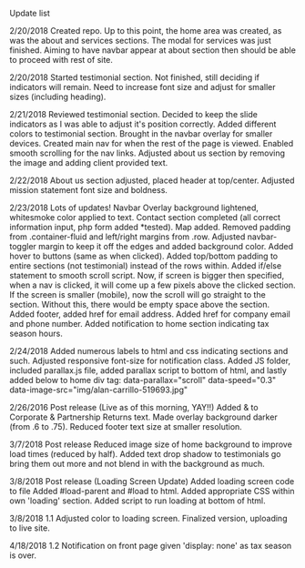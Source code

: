 Update list

2/20/2018
Created repo. Up to this point, the home area was created, as was the about and services sections. The modal for services was just finished. Aiming to have navbar appear at about section then should be able to proceed with rest of site.

2/20/2018
Started testimonial section. Not finished, still deciding if indicators will remain. Need to increase font size and adjust for smaller sizes (including heading).

2/21/2018
Reviewed testimonial section. Decided to keep the slide indicators as I was able to adjust it's position correctly.
Added different colors to testimonial section.
Brought in the navbar overlay for smaller devices.
Created main nav for when the rest of the page is viewed.
Enabled smooth scrolling for the nav links.
Adjusted about us section by removing the image and adding client provided text.

2/22/2018
About us section adjusted, placed header at top/center.
Adjusted mission statement font size and boldness.

2/23/2018
Lots of updates!
Navbar Overlay background lightened, whitesmoke color applied to text.
Contact section completed (all correct information input, php form added *tested).
Map added.
Removed padding from .container-fluid and left/right margins from .row.
Adjusted navbar-toggler margin to keep it off the edges and added background color.
Added hover to buttons (same as when clicked).
Added top/bottom padding to entire sections (not testimonial) instead of the rows within.
Added if/else statement to smooth scroll script. Now, if screen is bigger then specified, when a nav is clicked, it will come up a few pixels above the clicked section. If the screen is smaller (mobile), now the scroll will go straight to the section. Without this, there would be empty space above the section.
Added footer, added href for email address.
Added href for company email and phone number.
Added notification to home section indicating tax season hours.

2/24/2018
Added numerous labels to html and css indicating sections and such.
Adjusted responsive font-size for notification class.
Added JS folder, included parallax.js file, added parallax script to bottom of html, and lastly added below to home div tag:
    data-parallax="scroll" data-speed="0.3" data-image-src="img/alan-carrillo-519693.jpg"

2/26/2016 Post release (Live as of this morning, YAY!!)
Added &amp; to Corporate &amp; Partnership Returns text.
Made overlay background darker (from .6 to .75).
Reduced footer text size at smaller resolution.

3/7/2018 Post release
Reduced image size of home background to improve load times (reduced by half).
Added text drop shadow to testimonials go bring them out more and not blend in with the background as much.

3/8/2018 Post release (Loading Screen Update)
Added loading screen code to file
    Added #load-parent and #load to html.
    Added appropriate CSS within own 'loading' section.
    Added script to run loading at bottom of html.

3/8/2018 1.1
Adjusted color to loading screen.
Finalized version, uploading to live site.

4/18/2018 1.2
Notification on front page given 'display: none' as tax season is over.